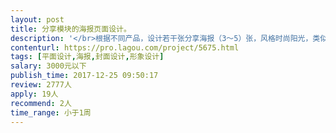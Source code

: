 ```yaml
---                
layout: post       
title: 分享模块的海报页面设计。           
description: '</br>根据不同产品，设计若干张分享海报（3～5）张，风格时尚阳光，类似gopro配图。</br>'     
contenturl: https://pro.lagou.com/project/5675.html      
tags: [平面设计,海报,封面设计,形象设计]            
salary: 3000元以下          
publish_time: 2017-12-25 09:50:17         
review: 2777人                   
apply: 19人                   
recommend: 2人                   
time_range: 小于1周              
---                 
```

